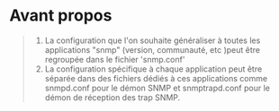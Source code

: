 # Avant propos
 > 1. La configuration que l'on souhaite généraliser à toutes les applications "snmp" (version, communauté, etc )peut être regroupée dans le fichier 'snmp.conf'  
 > 2. La configuration spécifique à chaque application peut être séparée dans des fichiers dédiés à ces applications comme snmpd.conf pour le démon SNMP et snmptrapd.conf pour le démon de réception des trap SNMP.
